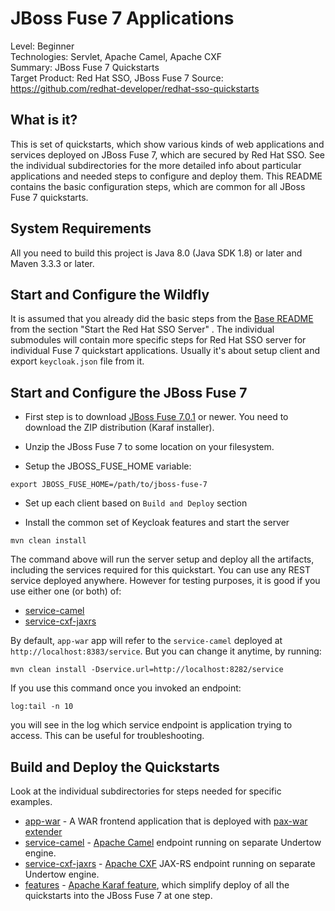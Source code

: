 JBoss Fuse 7 Applications
=========================

Level: Beginner  
Technologies: Servlet, Apache Camel, Apache CXF  
Summary: JBoss Fuse 7 Quickstarts  
Target Product: Red Hat SSO, JBoss Fuse 7
Source: <https://github.com/redhat-developer/redhat-sso-quickstarts>  


What is it?
-----------

This is set of quickstarts, which show various kinds of web applications and services deployed on JBoss Fuse 7, which are secured by Red Hat SSO. See the individual subdirectories
for the more detailed info about particular applications and needed steps to configure and deploy them. This README contains the basic configuration steps, which 
are common for all JBoss Fuse 7 quickstarts.


System Requirements
-------------------

All you need to build this project is Java 8.0 (Java SDK 1.8) or later and Maven 3.3.3 or later.

Start and Configure the Wildfly
-------------------------------

It is assumed that you already did the basic steps from the [Base README](../README.md) from the section "Start the Red Hat SSO Server" .
The individual submodules will contain more specific steps for Red Hat SSO server for individual Fuse 7 quickstart applications. Usually it's about setup client 
and export `keycloak.json` file from it.

Start and Configure the JBoss Fuse 7
------------------------------------
* First step is to download [JBoss Fuse 7.0.1](https://developers.redhat.com/products/fuse/download/) or newer. You need to download the ZIP distribution (Karaf installer).

* Unzip the JBoss Fuse 7 to some location on your filesystem.

* Setup the JBOSS_FUSE_HOME variable:

```
export JBOSS_FUSE_HOME=/path/to/jboss-fuse-7
```

* Set up each client based on `Build and Deploy` section

* Install the common set of Keycloak features and start the server
```
mvn clean install
```

The command above will run the server setup and deploy all the artifacts, including the services required for this quickstart. You can use any REST service deployed anywhere. However for testing purposes, it is good if you use either one (or both) of:

* [service-camel](../service-camel/README.md)
* [service-cxf-jaxrs](../service-cxf-jaxrs/README.md)

By default, `app-war` app will refer to the `service-camel` deployed at `http://localhost:8383/service`. But you can change it anytime, by running:

```
mvn clean install -Dservice.url=http://localhost:8282/service
```

If you use this command once you invoked an endpoint:
```
log:tail -n 10
```
you will see in the log which service endpoint is application trying to access. This can be useful for troubleshooting.

Build and Deploy the Quickstarts
--------------------------------

Look at the individual subdirectories for steps needed for specific examples.

* [app-war](app-war/README.md) - A WAR frontend application that is deployed with [pax-war extender](https://ops4j1.jira.com/wiki/display/ops4j/Pax+Web+Extender+-+War)
* [service-camel](service-camel/README.md) - [Apache Camel](http://camel.apache.org/) endpoint running on separate Undertow engine.
* [service-cxf-jaxrs](service-cxf-jaxrs/README.md) - [Apache CXF](http://cxf.apache.org/) JAX-RS endpoint running on separate Undertow engine.
* [features](features/README.md) - [Apache Karaf feature](https://karaf.apache.org/manual/latest-2.x/users-guide/provisioning.html), which simplify deploy of all the quickstarts into the JBoss Fuse 7 at one step.
